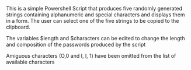 This is a simple Powershell Script that produces five randomly generated strings containing alphanumeric and special characters and displays them in a form. The user can select one of the five strings to be copied to the clipboard.

The variables $length and $characters can be edited to change the length and composition of the passwords produced by the script

Amiguous characters (O,0 and I, l, 1) have been omitted from the list of available characters
